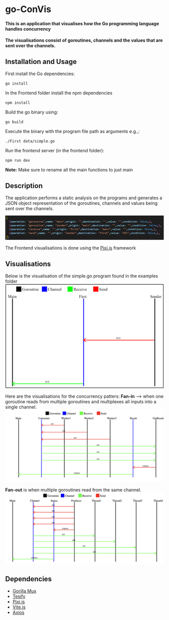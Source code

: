 # go-ConVis

#### This is an application that visualises how the Go programming language handles concurrency

#### The visualisations consist of goroutines, channels and the values that are sent over the channels.

## Installation and Usage

First install the Go dependencies:

    go install

In the Frontend folder install the npm dependencies

    npm install

Build the go binary using:

    go build

Execute the binary with the program file path as arguments e.g.,:

    ./First data/simple.go

Run the frontend server (in the frontend folder):

    npm run dev

**Note:** Make sure to rename all the main functions to just main

## Description

The application performs a static analysis on the programs and generates a JSON object representation of the goroutines, channels and values being sent over the channels.

![JSON Array](./assets/img.png)

The Frontend visualisations is done using the [Pixi.js](https://pixijs.com/) framework

## Visualisations

Below is the visualisation of the simple.go program found in the examples folder
![Visualisation](./assets/simple.png)

Here are the visualisations for the concurrency patters:
**Fan-in** --> when one goroutine reads from multiple goroutines and multiplexes all inputs into a
single channel.
![Visualisation](./assets/fanin.png)

**Fan-out** is when multiple goroutines read from the same channel.
![Visualisation](./assets/fanout.png)

## Dependencies

- [Gorilla Mux](https://github.com/gorilla/mux)
- [Tesify](https://github.com/stretchr/testify)
- [Pixi.js](https://pixijs.com/)
- [Vite.js](https://vitejs.dev/)
- [Axios](https://axios-http.com/)
